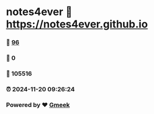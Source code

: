 # notes4ever :link: https://notes4ever.github.io 
### :page_facing_up: [96](https://notes4ever.github.io/tag.html) 
### :speech_balloon: 0 
### :hibiscus: 105516 
### :alarm_clock: 2024-11-20 09:26:24 
### Powered by :heart: [Gmeek](https://github.com/Meekdai/Gmeek)
